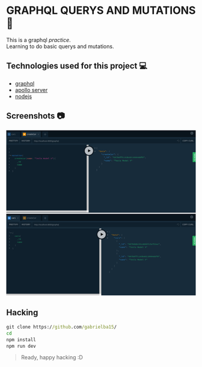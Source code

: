# GRAPHQL QUERYS AND MUTATIONS :rocket:

This is a graphql _practice_.  
Learning to do basic querys and mutations.

## Technologies used for this project :computer:

-  [graphql](https://graphql.org/)
-  [apollo server](https://www.npmjs.com/package/apollo-server-express)
-  [nodejs](https://nodejs.org/en/)

## Screenshots :camera:

![mutation playground](docs/principal.png)
![query playground](docs/query.png)

## Hacking

```cmd
git clone https://github.com/gabrielba15/
cd
npm install
npm run dev
```

> Ready, happy hacking :D
